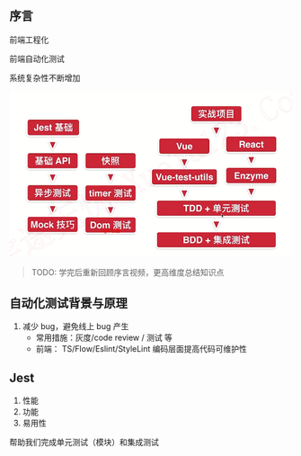 ## 序言
前端工程化

前端自动化测试


系统复杂性不断增加

![](./1.png)

> TODO: 学完后重新回顾序言视频，更高维度总结知识点

## 自动化测试背景与原理
1. 减少 bug，避免线上 bug 产生
    - 常用措施：灰度/code review / 测试 等
    - 前端： TS/Flow/Eslint/StyleLint 编码层面提高代码可维护性

## Jest
1. 性能
2. 功能
3. 易用性

帮助我们完成单元测试（模块）和集成测试


